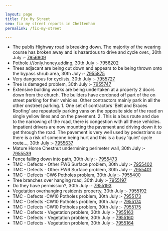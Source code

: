 ```yaml
---

layout: page
title: Fix My Street
seo: fix my street reports in Cheltenham
permalink: /fix-my-street

---
```


<!-- fix_marker starts -->

- The publis Highway road is breaking down. The majority of the wearing course has broken away and is hazardous to drive and cycle over., 30th July :- [7956809](https://www.fixmystreet.com/report/7956809)
- Pothole ///only.honey.adding, 30th July :- [7956202](https://www.fixmystreet.com/report/7956202)
- Trees adjacant are being cut down and appears to be being thrown onto the bypass shrub area, 30th July :- [7955875](https://www.fixmystreet.com/report/7955875)
- Very dangerous for cyclists, 30th July :- [7955727](https://www.fixmystreet.com/report/7955727)
- Tree is damaged problem, 30th July :- [7955747](https://www.fixmystreet.com/report/7955747)
- Extensive building works are being undertaken at a property 2 doors down from the church. The builders have cordoned off part of the on street parking for their vehicles. Other contractors mainly park in all the other onstreet parking. 1. One set of contractors 'Belt and Braces Roofing' are repeatedly parking vans on the opposite side of the road on single yellow lines and on the pavement. 2. This is a bus route and due to the narrowing of the road, there is congestion with all these vehicles. Impatient drivers are now mounting the pavement and driving down it to get through the road. The pavement is very well used by pedestrians so there is a risk of someone being hurt and this is a busy 'quiet' cycle route..., 30th July :- [7955637](https://www.fixmystreet.com/report/7955637)
- Mature Horse Chestnut undermining perimeter wall, 30th July :- [7955539](https://www.fixmystreet.com/report/7955539)
- Fence falling down into path, 30th July :- [7955473](https://www.fixmystreet.com/report/7955473)
- TMC - Defects - Other FW6  Surface problem, 30th July :- [7955402](https://www.fixmystreet.com/report/7955402)
- TMC - Defects - Other FW6  Surface problem, 30th July :- [7955401](https://www.fixmystreet.com/report/7955401)
- TMC - Defects -CW6 Potholes  problem, 30th July :- [7955400](https://www.fixmystreet.com/report/7955400)
- Tree branches over hanging road, 30th July :- [7955197](https://www.fixmystreet.com/report/7955197)
- Do they have permission?, 30th July :- [7955193](https://www.fixmystreet.com/report/7955193)
- Vegetation overhanging residents property, 30th July :- [7955192](https://www.fixmystreet.com/report/7955192)
- TMC - Defects -CW10 Potholes problem, 30th July :- [7955173](https://www.fixmystreet.com/report/7955173)
- TMC - Defects -CW10 Potholes problem, 30th July :- [7955174](https://www.fixmystreet.com/report/7955174)
- TMC - Defects -CW10 Potholes problem, 30th July :- [7955175](https://www.fixmystreet.com/report/7955175)
- TMC - Defects - Vegetation problem, 30th July :- [7955163](https://www.fixmystreet.com/report/7955163)
- TMC - Defects - Vegetation problem, 30th July :- [7955160](https://www.fixmystreet.com/report/7955160)
- TMC - Defects - Vegetation problem, 30th July :- [7955164](https://www.fixmystreet.com/report/7955164)

<!-- fix_marker ends -->